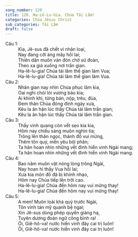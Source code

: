 ```yaml
---
song_number: 120
title: 120. Ha-Lê-Lu-Gia. Chúa Tái Lâm!
categories: Chúa Jêsus Christ
sub_categories: Tái Lâm
draft: false
---
```

<dl><dt>Câu 1:</dt><dd data-verse="1">Kìa, Jê-sus đã chết vì nhân loại, <br/>Nay đang cỡi áng mây hồi lai; <br/>Thiên dân muôn vàn đón chờ sứ đoàn, <br/>Theo xa giá xuống nơi trần gian. <br/>Ha-lê-lu-gia! Chúa tái lâm thế gian làm Vua; <br/>Ha-lê-lu-gia! Chúa tái lâm thế gian làm Vua. </dd><dt>Câu 2:</dt><dd data-verse="2">Nhân gian nay nhìn Chúa phục lâm kìa, <br/>Oai nghi chói lói vương bào kia; <br/>Ai khinh khi, từng bán, nộp, trêu, đùa, <br/>Đem thân Chúa đóng đinh ngày xưa, <br/>Kêu la ân hận lúc thấy Chúa tái lâm trần gian; <br/>Kêu la ân hận lúc thấy Chúa tái lâm trần gian. </dd><dt>Câu 3:</dt><dd data-verse="3">Thấy vinh quang còn vết sẹo kia kìa, <br/>Hôm nay chiếu sáng muôn nghìn tia; <br/>Trông lên thân ngọc, thánh đồ vui mừng, <br/>Thêm tôn quý, mến yêu bội phân; <br/>Ta hân hoan nhìn những vết đinh hiển vinh Ngài mang; <br/>Ta hân hoan nhìn những vết đinh hiển vinh Ngài mang. </dd><dt>Câu 4:</dt><dd data-verse="4">Bao năm muôn vật nóng lòng trông Ngài, <br/>Nay hoan hỉ thấy Vua hồi lai; <br/>Xưa kia môn đồ đã bị khinh nhạo, <br/>Hôm nay Chúa tiếp lên trời cao. <br/>Ha-lê-lu-gia! Chúa đến hôm nay vui mừng thay! <br/>Ha-lê-lu-gia! Chúa đến hôm nay vui mừng thay! </dd><dt>Câu 5:</dt><dd data-verse="5">A men! Muôn loài khá quỳ trước Ngài, <br/>Tôn vinh tán mỹ quanh bệ ngai; <br/>Xin Jê-sus dùng phép quyền giáng hạ, <br/>Tuyên dương đoán ngữ công bình ra! <br/>Ôi, Giê-hô-va! nước hiển vinh đây cai trị luôn! <br/>Ôi, Giê-hô-va! nước hiển vinh đây cai trị luôn! </dd></dl>